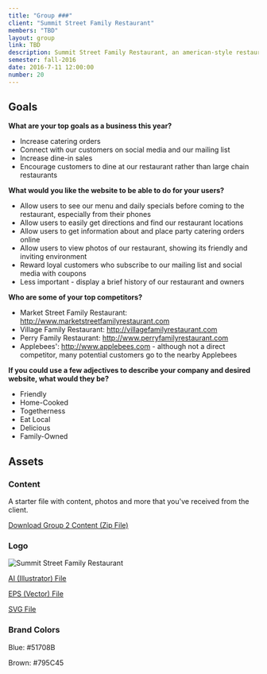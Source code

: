 ```yaml
---
title: "Group ###"
client: "Summit Street Family Restaurant"
members: "TBD"
layout: group
link: TBD
description: Summit Street Family Restaurant, an american-style restaurant in Kent, OH known for their family-friendly atmosphere and reasonable prices.
semester: fall-2016
date: 2016-7-11 12:00:00
number: 20
---
```


## Goals

**What are your top goals as a business this year?**

* Increase catering orders
* Connect with our customers on social media and our mailing list
* Increase dine-in sales
* Encourage customers to dine at our restaurant rather than large chain restaurants

**What would you like the website to be able to do for your users?**

* Allow users to see our menu and daily specials before coming to the restaurant, especially from their phones
* Allow users to easily get directions and find our restaurant locations
* Allow users to get information about and place party catering orders online
* Allow users to view photos of our restaurant, showing its friendly and inviting environment
* Reward loyal customers who subscribe to our mailing list and social media with coupons
* Less important - display a brief history of our restaurant and owners

**Who are some of your top competitors?**

* Market Street Family Restaurant: http://www.marketstreetfamilyrestaurant.com
* Village Family Restaurant: http://villagefamilyrestaurant.com
* Perry Family Restaurant: http://www.perryfamilyrestaurant.com
* Applebees': http://www.applebees.com - although not a direct competitor, many potential customers go to the nearby Applebees

**If you could use a few adjectives to describe your company and desired website, what would they be?**

* Friendly
* Home-Cooked
* Togetherness
* Eat Local
* Delicious
* Family-Owned

<!--http://evesbridalwear.co.za/product/prina/-->

## Assets

### Content

A starter file with content, photos and more that you've received from the client.  

<a href="/class/groups/assets/group2/Group-2-Content.zip">Download Group 2 Content (Zip File)</a>

### Logo
<img src="/class/groups/assets/group2/summitst.svg" alt="Summit Street Family Restaurant" />

<a href="/class/groups/assets/group2/summitst.ai">AI (Illustrator) File</a>

<a href="/class/groups/assets/group2/summitst.eps">EPS (Vector) File</a>

<a href="/class/groups/assets/group2/summitst.svg">SVG File</a>

### Brand Colors

Blue: #51708B

Brown: #795C45
